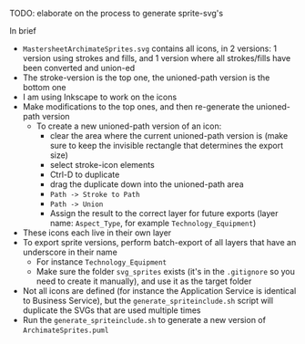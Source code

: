 TODO: elaborate on the process to generate sprite-svg's

In brief
* `MastersheetArchimateSprites.svg` contains all icons, in 2 versions: 1 version using strokes and fills, and 1 version where all strokes/fills have been converted and union-ed
* The stroke-version is the top one, the unioned-path version is the bottom one
* I am using Inkscape to work on the icons
* Make modifications to the top ones, and then re-generate the unioned-path version
  * To create a new unioned-path version of an icon: 
    * clear the area where the current unioned-path version is (make sure to keep the invisible rectangle that determines the export size) 
    * select stroke-icon elements
    * Ctrl-D to duplicate
    * drag the duplicate down into the unioned-path area
    * `Path -> Stroke to Path`
    * `Path -> Union`
    * Assign the result to the correct layer for future exports (layer name: `Aspect_Type`, for example `Technology_Equipment`)
* These icons each live in their own layer
* To export sprite versions, perform batch-export of all layers that have an underscore in their name
    * For instance `Technology_Equipment`
    * Make sure the folder `svg_sprites` exists (it's in the `.gitignore` so you need to create it manually), and use it as the target folder
* Not all icons are defined (for instance the Application Service is identical to Business Service), but the `generate_spriteinclude.sh` script will duplicate the SVGs that are used multiple times
* Run the `generate_spriteinclude.sh` to generate a new version of `ArchimateSprites.puml`
